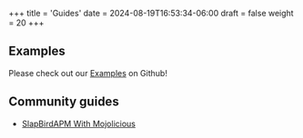 +++
title = 'Guides'
date = 2024-08-19T16:53:34-06:00
draft = false
weight = 20
+++

## Examples

Please check out our [Examples](https://github.com/mollusc-labs/slapbird/tree/main/examples) on Github!

## Community guides 

* [SlapBirdAPM With Mojolicious](https://dev.to/thibaultduponchelle/mojolicious-slapbirdapm-4cde)

